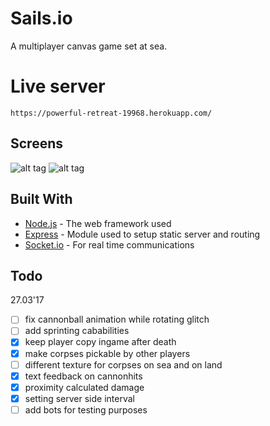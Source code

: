 # Sails.io
A multiplayer canvas game set at sea.

# Live server

```
https://powerful-retreat-19968.herokuapp.com/
```

## Screens
![alt tag](http://3.1m.yt/TKGSAy.png)
![alt tag](http://2.1m.yt/o5Guuk1.png)

## Built With

* [Node.js](https://nodejs.org/en/) - The web framework used
* [Express](https://maven.apache.org/) - Module used to setup static server and routing
* [Socket.io](https://rometools.github.io/rome/) - For real time communications

## Todo
27.03'17
- [ ] fix cannonball animation while rotating glitch
- [ ] add sprinting cababilities
- [x] keep player copy ingame after death
- [x] make corpses pickable by other players
- [ ] different texture for corpses on sea and on land
- [x] text feedback on cannonhits
- [x] proximity calculated damage
- [x] setting server side interval
- [ ] add bots for testing purposes